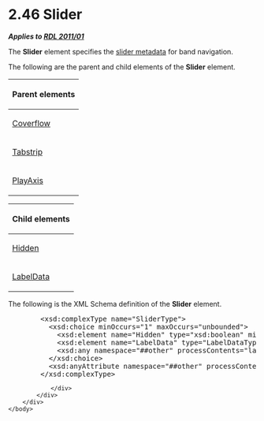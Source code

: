 <html dir="LTR" xmlns:mshelp="http://msdn.microsoft.com/mshelp" xmlns:ddue="http://ddue.schemas.microsoft.com/authoring/2003/5" xmlns:xlink="http://www.w3.org/1999/xlink" xmlns:tool="http://www.microsoft.com/tooltip">
    <head>
        <meta http-equiv="Content-Type" content="text/html; CHARSET=utf-8"></meta>
        <meta name="save" content="history"></meta>
        <title>2.46 Slider</title>
        <xml>
            <mshelp:toctitle title="2.46 Slider"></mshelp:toctitle>
            <mshelp:rltitle title="[MS-RDL]: Slider"></mshelp:rltitle>
            <mshelp:keyword index="A" term="7c3db99f-f7fb-4af7-b0a6-0a19fedb41cb"></mshelp:keyword>
            <mshelp:attr name="DCSext.ContentType" value="open specification"></mshelp:attr>
            <mshelp:attr name="AssetID" value="7c3db99f-f7fb-4af7-b0a6-0a19fedb41cb"></mshelp:attr>
            <mshelp:attr name="TopicType" value="kbRef"></mshelp:attr>
            <mshelp:attr name="DCSext.Title" value="[MS-RDL]: Slider" />
        </xml>
    </head>
    <body>
        <div id="header">
            <h1 class="heading">2.46 Slider</h1>
        </div>
        <div id="mainSection">
            <div id="mainBody">
                <div id="allHistory" class="saveHistory"></div>
                <div id="sectionSection0" class="section" name="collapseableSection">
                    

<p><b><i>Applies to </i></b><a href="bf2bab1a-b608-4bcc-b718-1cc1baa9579c.htm"><b><i>RDL 2011/01</i></b></a></p>

<p>The <b>Slider</b> element specifies the <a href="b2482b3f-74ab-4ca8-a9e5-c07955011743.htm#gt_de562f82-95a1-4b96-a94e-0e6e3c15dd97">slider metadata</a> for band
navigation.</p>

<p>The following are the parent and child elements of the <b>Slider</b>
element.</p>

<table>
 <thead>
  <tr>
   <th>
   <p>Parent elements</p>
   </th>
  </tr>
 </thead>
 <tr>
  <td>
  <p><a href="abc2c5cb-891e-4b78-baec-9b692f1f388a.htm">Coverflow</a></p>
  </td>
 </tr>
 <tr>
  <td>
  <p><a href="7d46e0bb-d38a-4c70-966c-37302e7f3315.htm">Tabstrip</a></p>
  </td>
 </tr>
 <tr>
  <td>
  <p><a href="acda9c21-394e-4fea-91ec-24e988e9d4f7.htm">PlayAxis</a></p>
  </td>
 </tr>
</table>

<p> </p>

<table>
 <thead>
  <tr>
   <th>
   <p>Child elements</p>
   </th>
  </tr>
 </thead>
 <tr>
  <td>
  <p><a href="e3046f50-3b68-4dcb-83d6-01315282a2fd.htm">Hidden</a></p>
  </td>
 </tr>
 <tr>
  <td>
  <p><a href="062db763-8882-4662-895c-71fe98d16b14.htm">LabelData</a></p>
  </td>
 </tr>
</table>

<p>The following is the XML Schema definition of the <b>Slider</b>
element.</p>

<dl>
<dd>
<div><pre>   &lt;xsd:complexType name=&quot;SliderType&quot;&gt;
     &lt;xsd:choice minOccurs=&quot;1&quot; maxOccurs=&quot;unbounded&quot;&gt;
       &lt;xsd:element name=&quot;Hidden&quot; type=&quot;xsd:boolean&quot; minOccurs=&quot;0&quot; maxOccurs=&quot;1&quot;/&gt;
       &lt;xsd:element name=&quot;LabelData&quot; type=&quot;LabelDataType&quot; minOccurs=&quot;0&quot; maxOccurs=&quot;1&quot;/&gt;
       &lt;xsd:any namespace=&quot;##other&quot; processContents=&quot;lax&quot; /&gt;
     &lt;/xsd:choice&gt;
     &lt;xsd:anyAttribute namespace=&quot;##other&quot; processContents=&quot;lax&quot; /&gt;
   &lt;/xsd:complexType&gt;
</pre></div>
</dd></dl>


                </div>
            </div>
        </div>
    </body>
</html>